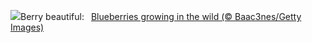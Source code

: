 ![](https://www.bing.com/th?id=OHR.NorwayBlueberries_EN-US4598733420_UHD.jpg&w=1000)Berry beautiful:&nbsp;&ensp;[Blueberries growing in the wild (© Baac3nes/Getty Images)](https://www.bing.com/th?id=OHR.NorwayBlueberries_EN-US4598733420_UHD.jpg)
<br><br/>
